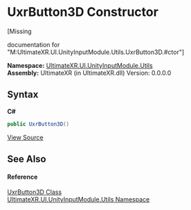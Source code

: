 # UxrButton3D Constructor 
 

\[Missing <summary> documentation for "M:UltimateXR.UI.UnityInputModule.Utils.UxrButton3D.#ctor"\]

**Namespace:**&nbsp;<a href="N_UltimateXR_UI_UnityInputModule_Utils">UltimateXR.UI.UnityInputModule.Utils</a><br />**Assembly:**&nbsp;UltimateXR (in UltimateXR.dll) Version: 0.0.0.0

## Syntax

**C#**<br />
``` C#
public UxrButton3D()
```

<a href="UltimateXR/Scripts/UI/UnityInputModule/Utils/UxrButton3D.cs" rel="noopener noreferrer" title="View the source code">View Source</a><br />

## See Also


#### Reference
<a href="T_UltimateXR_UI_UnityInputModule_Utils_UxrButton3D">UxrButton3D Class</a><br /><a href="N_UltimateXR_UI_UnityInputModule_Utils">UltimateXR.UI.UnityInputModule.Utils Namespace</a><br />